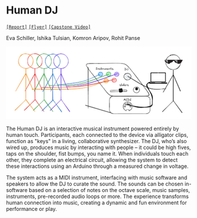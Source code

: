 # Human DJ

[`[Report]`](/docs/final_report.pdf) [`[Flyer]`](/docs/demo-flyer.pdf) [`[Capstone Video]`](https://drive.google.com/file/d/1FZ32d6PfrGLfvN7hH_YA7-6vvKbcEuVw/view?usp=sharing)

Eva Schiller, Ishika Tulsian, Komron Aripov, Rohit Panse

![Human DJ](docs/banner.png)

The Human DJ is an interactive musical instrument powered entirely by human touch. Participants, each connected to the device via alligator clips, function as "keys" in a living, collaborative synthesizer. The DJ, who’s also wired up, produces music by interacting with people – it could be high fives, taps on the shoulder, fist bumps, you name it. When individuals touch each other, they complete an electrical circuit, allowing the system to detect these interactions using an Arduino through a measured change in voltage.

The system acts as a MIDI instrument, interfacing with music software and speakers to allow the DJ to curate the sound. The sounds can be chosen in-software based on a selection of notes on the octave scale, music samples, instruments, pre-recorded audio loops or more. The experience transforms human connection into music, creating a dynamic and fun environment for performance or play.


